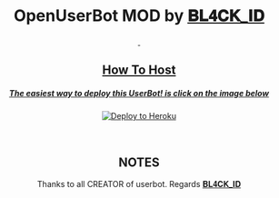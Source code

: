 <h1 align="center">OpenUserBot MOD by <a href="https://t.me/BL4CK_ID">𝐁𝐋𝟒𝐂𝐊_𝐈𝐃 </h1>
<p align="center">&nbsp;</p>
<h2 align="center">How To Host</h2>
<h5 align="center">The easiest way to deploy this UserBot! is click on the image below</h5>
<p align="center"><a href="https://heroku.com/deploy?template=https://github.com/BL4CKID/NONE/tree/sql-extended"> <img src="https://telegra.ph/file/112db1b2b63b2a0ee4312.jpg" alt="Deploy to Heroku" /></a></p>
<p align="center">&nbsp;</p>
<h2 align="center">NOTES</h2>
<p align="center">Thanks to all CREATOR of userbot. Regards <a href="https://t.me/BL4CK_ID">𝐁𝐋𝟒𝐂𝐊_𝐈𝐃 </p>

